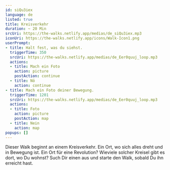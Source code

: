```yaml
---
id: siQu3iex
language: de
listed: true
title: Kreisverkehr
duration: ~ 20 Min
srcUri: https://the-walks.netlify.app/medias/de_siQu3iex.mp3
iconUri: https://the-walks.netlify.app/icons/Walk-Icon1.png
userPrompt:
- title: Halt fest, was du siehst.
  triggerTime: 350
  srcUri: https://the-walks.netlify.app/medias/de_Eer0quuj_loop.mp3
  actions:
  - title: Mach ein Foto
    action: picture
    postAction: continue
  - title: Nö
    action: continue
- title: Mach ein Foto deiner Bewegung.
  triggerTime: 1201
  srcUri: https://the-walks.netlify.app/medias/de_Eer0quuj_loop.mp3
  actions:
  - title: Foto
    action: picture
    postAction: map
  - title: Nein
    action: map
popups: []
---
```

Dieser Walk beginnt an einem Kreisverkehr. Ein Ort, wo sich alles dreht und in Bewegung ist. Ein Ort für eine Revolution? Wieviele solcher Kreisel gibt es dort, wo Du wohnst? Such Dir einen aus und starte den Walk, sobald Du ihn erreicht hast.